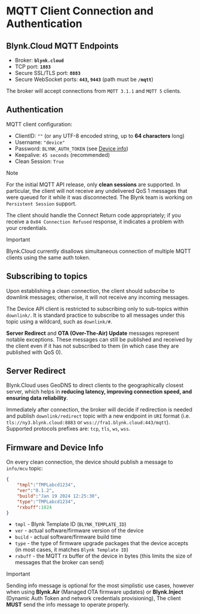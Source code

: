 # MQTT Client Connection and Authentication

## Blynk.Cloud MQTT Endpoints

- Broker:                 **`blynk.cloud`**
- TCP port:               **`1883`**
- Secure SSL/TLS port:    **`8883`**
- Secure WebSocket ports: **`443`, `9443`** (path must be **`/mqtt`**)

The broker will accept connections from `MQTT 3.1.1` and `MQTT 5` clients.

## Authentication

MQTT client configuration:

- ClientID: `""` (or any UTF-8 encoded string, up to **64 characters** long)
- Username: `"device"`
- Password: `BLYNK_AUTH_TOKEN` (see [Device info](../../getting-started/activating-devices/manual-device-activation.md#step-3-getting-auth-token))
- Keepalive: `45 seconds` (recommended)
- Clean Session: `True`

> [!NOTE]
> For the initial MQTT API release, only **clean sessions** are supported.
> In particular, the client will not receive any undelivered QoS 1 messages that were queued for it while it was disconnected.
> The Blynk team is working on `Persistent Session` support.

The client should handle the Connect Return code appropriately; if you receive
a `0x04 Connection Refused` response, it indicates a problem with your credentials.

> [!IMPORTANT]
> Blynk.Cloud currently disallows simultaneous connection of multiple MQTT clients using the same auth token.

## Subscribing to topics

Upon establishing a clean connection, the client should subscribe to downlink messages;
otherwise, it will not receive any incoming messages.

The Device API client is restricted to subscribing only to sub-topics within `downlink/`.
It is standard practice to subscribe to all messages under this topic using a wildcard,
such as `downlink/#`.

**Server Redirect** and **OTA (Over-The-Air) Update** messages represent notable exceptions.
These messages can still be published and received by the client even if it has not subscribed
to them (in which case they are published with QoS 0).

## Server Redirect

Blynk.Cloud uses GeoDNS to direct clients to the geographically closest server,
which helps in **reducing latency, improving connection speed, and ensuring data reliability**.

Immediately after connection, the broker will decide if redirection is needed
and publish `downlink/redirect` topic with a new endpoint in `URI` format
(i.e. `tls://ny3.blynk.cloud:8883` or `wss://fra1.blynk.cloud:443/mqtt`).
Supported protocols prefixes are: `tcp`, `tls`, `ws`, `wss`.

## Firmware and Device Info

On every clean connection, the device should publish a message to `info/mcu` topic:

```json
{
    "tmpl":"TMPLabcd1234",
    "ver":"0.1.2",
    "build":"Jan 19 2024 12:25:30",
    "type":"TMPLabcd1234",
    "rxbuff":1024
}
```

- `tmpl`   - Blynk Template ID (`BLYNK_TEMPLATE_ID`)
- `ver`    - actual software/firmware version of the device
- `build`  - actual software/firmware build time
- `type`   - the type of firmware upgrade packages that the device accepts (in most cases, it matches `Blynk Template ID`)
- `rxbuff` - the MQTT rx buffer of the device in bytes (this limits the size of messages that the broker can send)

> [!IMPORTANT]
> Sending info message is optional for the most simplistic use cases, however
> when using **Blynk.Air** (Managed OTA firmware updates) or **Blynk.Inject** (Dynamic Auth Token and network credentials provisioning),
> The client **MUST** send the info message to operate properly.

